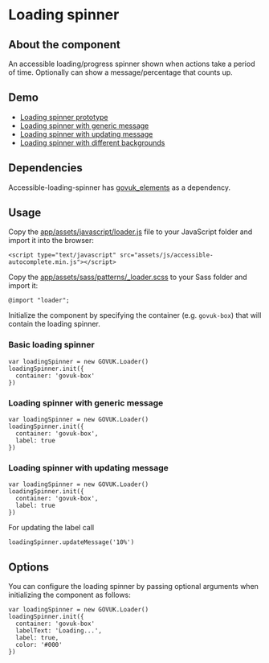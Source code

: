 # Loading spinner

## About the component

An accessible loading/progress spinner shown when actions take a period of time. Optionally can show a message/percentage that counts up.


## Demo
- [Loading spinner prototype](https://govuk-loader-prototype.herokuapp.com/components/loader)
- [Loading spinner with generic message](https://govuk-loader-prototype.herokuapp.com/components/loader-message)
- [Loading spinner with updating message](https://govuk-loader-prototype.herokuapp.com/components/loader-progress)
- [Loading spinner with different backgrounds](https://govuk-loader-prototype.herokuapp.com/components/loader-inverted)

## Dependencies
Accessible-loading-spinner has [govuk_elements](https://github.com/alphagov/govuk_elements) as a dependency.

## Usage
Copy the [app/assets/javascript/loader.js](https://github.com/alex-ju/accessible-loading-spinner/blob/master/app/assets/javascripts/loader.js) file to your JavaScript folder and import it into the browser:

`<script type="text/javascript" src="assets/js/accessible-autocomplete.min.js"></script>`

Copy the [app/assets/sass/patterns/_loader.scss](https://github.com/alex-ju/accessible-loading-spinner/blob/master/app/assets/sass/patterns/_loader.scss) to your Sass folder and import it:

`@import "loader";`

Initialize the component by specifying the container (e.g. ``govuk-box``) that will contain the loading spinner.

### Basic loading spinner
```
var loadingSpinner = new GOVUK.Loader()
loadingSpinner.init({
  container: 'govuk-box'
})
```

### Loading spinner with generic message
```
var loadingSpinner = new GOVUK.Loader()
loadingSpinner.init({
  container: 'govuk-box',
  label: true
})
```

### Loading spinner with updating message
```
var loadingSpinner = new GOVUK.Loader()
loadingSpinner.init({
  container: 'govuk-box',
  label: true
})
```
For updating the label call
```
loadingSpinner.updateMessage('10%')
```

## Options
You can configure the loading spinner by passing optional arguments when initializing the component as follows:
```
var loadingSpinner = new GOVUK.Loader()
loadingSpinner.init({
  container: 'govuk-box'
  labelText: 'Loading...',
  label: true,
  color: '#000'
})
```

